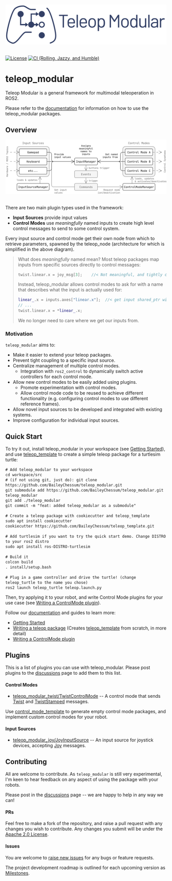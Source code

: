 <a href="https://baileychessum.github.io/teleop_modular/">
  <div align="center">
    <picture>
      <source media="(prefers-color-scheme: light)" srcset="docs/images/logo_text.svg">
      <source media="(prefers-color-scheme: dark)" srcset="docs/images/logo_white_text.svg">
      <img src="docs/images/logo_text.svg" width="625px" alt="teleop_modular logo">
    </picture>
  </div>
</a>

<br/>

[![License](https://img.shields.io/badge/License-Apache%202.0-blue.svg)](https://opensource.org/licenses/Apache-2.0)
[![CI (Rolling, Jazzy, and Humble)](https://github.com/BaileyChessum/teleop_modular/actions/workflows/ci.yml/badge.svg?branch=main)](https://github.com/BaileyChessum/teleop_modular/actions/workflows/ci.yml?query=branch%3Amain)

# teleop_modular

Teleop Modular is a general framework for multimodal teleoperation in ROS2.

Please refer to the [documentation](https://baileychessum.github.io/teleop_modular/) for information on how to use the teleop_modular packages.

## Overview

<div align="center">
  <picture>
    <source media="(prefers-color-scheme: light)" srcset="docs/images/diagrams/architecture_diagram_light.svg">
    <source media="(prefers-color-scheme: dark)" srcset="docs/images/diagrams/architecture_diagram_dark.svg">
    <img src="docs/images/diagrams/architecture_diagram_light.svg" width="800px" alt="teleop_node architecture diagram">
  </picture>
</div>

<br/>

There are two main plugin types used in the framework:

- **Input Sources** provide input values
- **Control Modes** use *meaningfully* named inputs to create high level control messages to send to some control system.

Every input source and control mode get their own node from which to retrieve parameters, spawned by the teleop_node 
(architecture for which is simplified in the above diagram).

> What does *meaningfully* named mean? Most teleop packages map inputs from specific sources directly to control messages:
>
> ```cpp
> twist.linear.x = joy_msg[3];    //< Not meaningful, and tightly coupled to joy
> ```
>
> Instead, teleop_modular allows control modes to ask for with a name that describes what the input is actually used
> for:
>
> ```cpp
> linear_.x = inputs.axes["linear.x"];  //< get input shared_ptr with meaningful name
> // ...
> twist.linear.x = *linear_.x;
> ```
> 
> We no longer need to care where we get our inputs from.

### Motivation

`teleop_modular` aims to:
- Make it easier to extend your teleop packages.
- Prevent tight coupling to a specific input source.
- Centralize management of multiple control modes.
  - Integration with `ros2_control` to dynamically switch active controllers for each control mode.
- Allow new control modes to be easily added using plugins.
  - Promote experimentation with control modes.
  - Allow control mode code to be reused to achieve different functionality 
    (e.g. configuring control modes to use different reference frames).
- Allow novel input sources to be developed and integrated with existing systems.
- Improve configuration for individual input sources.

## Quick Start

To try it out, install teleop_modular in your workspace (see [Getting Started](https://baileychessum.github.io/teleop_modular/guides/getting_started.html)), and use [teleop_template](https://github.com/BaileyChessum/teleop_template?tab=readme-ov-file) to create a simple teleop package for a turtlesim turtle:

```shell
# Add teleop_modular to your workspace
cd workspace/src
# (if not using git, just do): git clone https://github.com/BaileyChessum/teleop_modular.git
git submodule add https://github.com/BaileyChessum/teleop_modular.git teleop_modular
git add ./teleop_modular
git commit -m "feat: added teleop_modular as a submodule"

# Create a teleop package with cookiecutter and teleop_template
sudo apt install cookiecutter
cookiecutter https://github.com/BaileyChessum/teleop_template.git

# Add turtlesim if you want to try the quick start demo. Change DISTRO to your ros2 distro
sudo apt install ros-DISTRO-turtlesim

# Build it
colcon build
. install/setup.bash

# Plug in a game controller and drive the turtle! (change teleop_turtle to the name you chose)
ros2 launch teleop_turtle teleop.launch.py
```

Then, try applying it to your robot, and write Control Mode plugins for your use case (see [Writing a ControlMode plugin](https://baileychessum.github.io/teleop_modular/guides/writing_a_control_mode.html)). 

Follow our [documentation](https://baileychessum.github.io/teleop_modular/guides/getting_started.html) and guides to learn more:
- [Getting Started](https://baileychessum.github.io/teleop_modular/guides/getting_started.html)
- [Writing a teleop package](https://baileychessum.github.io/teleop_modular/guides/writing_a_teleop_package.html#add-an-input-source) (Creates [teleop_template](https://github.com/BaileyChessum/teleop_template?tab=readme-ov-file) from scratch, in more detail)
- [Writing a ControlMode plugin](https://baileychessum.github.io/teleop_modular/guides/writing_a_control_mode.html)

## Plugins

This is a list of plugins you can use with teleop_modular. Please post plugins to the [discussions](https://github.com/BaileyChessum/teleop_modular/discussions/categories/general) page to add them to this list.

#### Control Modes

- [teleop_modular_twist/TwistControlMode](./teleop_modular_twist) -- A control mode that sends [Twist](https://docs.ros2.org/latest/api/geometry_msgs/msg/Twist.html) and [TwistStamped](https://docs.ros2.org/latest/api/geometry_msgs/msg/TwistStamped.html) messages.

Use [control_mode_template](https://github.com/BaileyChessum/control_mode_template) to generate empty control mode packages, and implement custom control modes for your robot.

#### Input Sources

- [teleop_modular_joy/JoyInputSource](./teleop_modular_joy) -- An input source for joystick devices, accepting [Joy](https://docs.ros2.org/latest/api/sensor_msgs/msg/Joy.html) messages.

## Contributing

All are welcome to contribute. As `teleop_modular` is still very experimental, I'm keen to hear feedback on any aspect of using the package with your robots.

Please post in the [discussions](https://github.com/BaileyChessum/teleop_modular/discussions/categories/general) page -- we are happy to help in any way we can!

#### PRs

Feel free to make a fork of the repository, and raise a pull request with any changes you wish to contribute. Any changes you submit will be under the [Apache 2.0 License](./LICENSE.txt).

#### Issues

You are welcome to [raise new issues](https://github.com/BaileyChessum/teleop_modular/issues/new) for any bugs or feature requests.

The project development roadmap is outlined for each upcoming version as [Milestones](https://github.com/BaileyChessum/teleop_modular/milestones).


